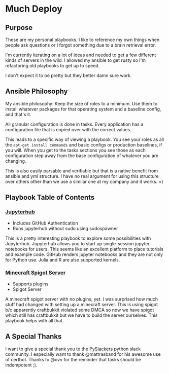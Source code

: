 # Much Deploy

## Purpose

These are my personal playbooks. I like to reference my own things when people
ask questions or I forgot something due to a brain retrieval error.

I'm currently iterating on a lot of ideas and needed to get a few
different kinds of servers in the wild. I allowed my ansible to get rusty
so I'm refactoring old playbooks to get up to speed.

I don't expect it to be pretty but they better damn sure work.

## Ansible Philosophy

My ansible philosophy: Keep the size of roles to a minimum. Use them to install whatever
packages for that operating system and a baseline config, and that's it.

All granular configuration is done in tasks. Every application has a configuration
file that is copied over with the correct values.

This leads to a specific way of viewing a playbook. You see your roles
as all the `apt-get install commands` and basic configs or production baselines, if you will.
When you get to the tasks sections you see those as each configuration step away from the
base configuration of whatever you are changing.

This is also easily parsable and verifiable but that is a native benefit
from ansible and yml structure. I have no real argument for using this
structure over others other than we use a similar one at my company and it works. =)

## Playbook Table of Contents


### [Jupyterhub](jupyterhub.yml)

- Includes GitHub Authentication
- Runs jupyterhub without sudo using sudospawner

This is a pretty interesting playbook to explore some possibilities with
Jupyterhub. Jupyterhub allows you to start up single-session jupyter notebooks
for users. This seems like an excellent platform to place tutorials
and example code. GitHub renders jupyter notebooks and they are not only for
Python use. Julia and R are also supported kernels.

### [Minecraft Spigot Server](minecraft.yml)

- Supports plugins
- Spigot Server

A minecraft spigot server with no plugins, yet. I was surprised how much
stuff had changed with setting up a minecraft server. This is using spigot
b/c apparently craftbukkit violated some DMCA so now we have spigot which
still has craftbukkit but we have to build the server ourselves. This playbook
helps with all that.

## A Special Thanks

I want to give a special thank you to the [PySlackers](https://pyslackers.com)
python slack community. I especially want to thank @mattrasband for his
awesome use of certbot. Thanks to @ovv for the reminder that tasks should be
indempotent ;).


